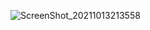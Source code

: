 ![ScreenShot_20211013213558](https://user-images.githubusercontent.com/65927735/137193512-2a05ce47-6a9e-4669-ab55-bfc58558c0d3.png)

